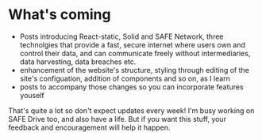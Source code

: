 # What's coming
- Posts introducing React-static, Solid and SAFE Network, three technolgies that provide a fast, secure internet where users own and control their data, and can communicate freely without intermediaries, data harvesting, data breaches etc.
- enhancement of the website's structure, styling through editing of the site's configuation, addition of components and so on, as I learn
- posts to accompany those changes so you can incorporate features youself

That's quite a lot so don't expect updates every week! I'm busy working on SAFE Drive too, and also have a life. But if you want this stuff, your feedback and encouragement will help it happen.
